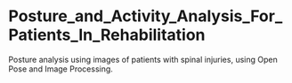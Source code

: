 # Posture_and_Activity_Analysis_For_Patients_In_Rehabilitation
Posture analysis using images of patients with spinal injuries, using Open Pose and Image Processing.
